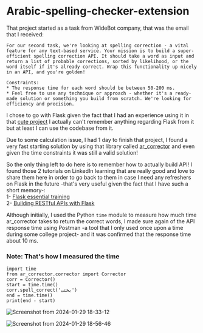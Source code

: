 # Arabic-spelling-checker-extension
That project started as a task from WideBot company, that was the email that I received:

```
For our second task, we're looking at spelling correction - a vital feature for any text-based service. Your mission is to build a super-efficient spelling correction API. It should take a word as input and return a list of probable corrections, sorted by likelihood, or the word itself if it's already correct. Wrap this functionality up nicely in an API, and you're golden!

Constraints:
* The response time for each word should be between 50-200 ms.
* Feel free to use any technique or approach - whether it's a ready-made solution or something you build from scratch. We're looking for efficiency and precision.
```

I chose to go with Flask given the fact that I had an experience using it in that [cute project](https://github.com/Aml-Hassan-Abd-El-hamid/cat-breeds-classification-website) I actually can't remember anything regarding Flask from it but at least I can use the codebase from it.

Due to some calculation issue, I had 1 day to finish that project, I found a very fast starting solution by using that library called [ar_corrector](https://github.com/basselkassem/ar_corrector) and even given the time constraints it was still a valid solution!

So the only thing left to do here is to remember how to actually build API! I found those 2 tutorials on LinkedIn learning that are really good and love to share them here in order to go back to them in case I need any refreshers on Flask in the future -that's very useful given the fact that I have such a short memory-:<br>
1- [Flask essential training](https://www.linkedin.com/learning/flask-essential-training)<br>
2- [Building RESTful APIs with Flask](https://www.linkedin.com/learning/building-restful-apis-with-flask)

Although initially, I used the Python `time` module to measure how much time ar_corrector takes to return the correct words, I made sure again of the API response time using Postman -a tool that I only used once upon a time during some college project- and it was confirmed that the response time about 10 ms.

### Note: That's how I measured the time
```
import time
from ar_corrector.corrector import Corrector
corr = Corrector()
start = time.time()
corr.spell_correct('بختب')
end = time.time()
print(end - start)
```
![Screenshot from 2024-01-29 18-33-12](https://github.com/Aml-Hassan-Abd-El-hamid/Arabic-spelling-checker-extension/assets/66205928/accd9ab1-e3ec-44c2-a0fb-ffb5152e4580)


![Screenshot from 2024-01-29 18-56-46](https://github.com/Aml-Hassan-Abd-El-hamid/Arabic-spelling-checker-extension/assets/66205928/51b505c5-9b6f-4dec-84de-bf44eb4518b0)
